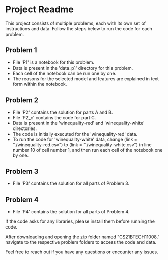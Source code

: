 # Project Readme

This project consists of multiple problems, each with its own set of instructions and data. Follow the steps below to run the code for each problem.

## Problem 1

- File 'P1' is a notebook for this problem.
- Data is present in the 'data_p1' directory for this problem.
- Each cell of the notebook can be run one by one.
- The reasons for the selected model and features are explained in text form within the notebook.

## Problem 2

- File 'P2' contains the solution for parts A and B.
- File 'P2_c' contains the code for part C.
- Data is present in the 'winequality-red' and 'winequality-white' directories.
- The code is initially executed for the 'winequality-red' data.
- To run the code for 'winequality-white' data, change (link = "./winequality-red.csv") to (link = "./winequality-white.csv") in line number 10 of cell number 1, and then run each cell of the notebook one by one.

## Problem 3

- File 'P3' contains the solution for all parts of Problem 3.

## Problem 4

- File 'P4' contains the solution for all parts of Problem 4.

If the code asks for any libraries, please install them before running the code.

After downloading and opening the zip folder named "CS21BTECH11008," navigate to the respective problem folders to access the code and data.

Feel free to reach out if you have any questions or encounter any issues.
